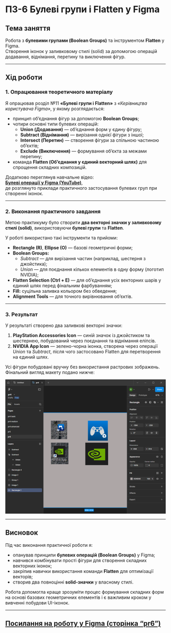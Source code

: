 # ПЗ-6 Булеві групи і Flatten у Figma  

## Тема заняття  
Робота з **булевими групами (Boolean Groups)** та інструментом **Flatten** у Figma.  
Створення іконок у заливковому стилі (solid) за допомогою операцій додавання, віднімання, перетину та виключення фігур.  

---

## Хід роботи  

### 1. Опрацювання теоретичного матеріалу  
Я опрацював розділ №11 **«Булеві групи і Flatten»** з *«Керівництва користувача Figma»*, у якому розглядається:  
- принцип об’єднання фігур за допомогою **Boolean Groups**;  
- чотири основні типи булевих операцій:  
  - **Union (Додавання)** — об’єднання форм у єдину фігуру;  
  - **Subtract (Віднімання)** — вирізання однієї фігури з іншої;  
  - **Intersect (Перетин)** — створення фігури за спільною частиною об’єктів;  
  - **Exclude (Виключення)** — формування об’єкта за межами перетину;  
- команда **Flatten (Об’єднання у єдиний векторний шлях)** для спрощення складних композицій.  

Додатково переглянув навчальне відео:  
[**Булеві операції у Figma (YouTube)**](https://www.youtube.com/watch?v=4eaVnQA_TBk&t=5s&ab_channel=юляідизайн),  
де розглянуто приклади практичного застосування булевих груп при створенні іконок.  

---

### 2. Виконання практичного завдання  
Метою практикуму було створити **два векторні значки у заливковому стилі (solid)**, використовуючи **булеві групи** та **Flatten**.  

У роботі використано такі інструменти та прийоми:  
- **Rectangle (R)**, **Ellipse (O)** — базові геометричні форми;  
- **Boolean Groups:**  
  - *Subtract* — для вирізання частин (наприклад, шестерня з джойстика);  
  - *Union* — для поєднання кількох елементів в одну форму (логотип NVIDIA);  
- **Flatten Selection (Ctrl + E)** — для об’єднання усіх векторних шарів у єдиний шлях перед фінальним фарбуванням;  
- **Fill:** суцільна заливка кольором без обведення;  
- **Alignment Tools** — для точного вирівнювання об’єктів.  

---

### 3. Результат  
У результаті створено два заливкові векторні значки:  
1. **PlayStation Accessories Icon** — синій значок із джойстиком та шестернею, побудований через поєднання та віднімання еліпсів.  
2. **NVIDIA App Icon** — зелено-чорна іконка, створена через операції *Union* та *Subtract*, після чого застосовано Flatten для перетворення на єдиний шлях.  

Усі фігури побудовані вручну без використання растрових зображень.  
Фінальний вигляд макету подано нижче:  

![Робоче середовище Figma з іконками](images/pr6_result.png)  

---

## Висновок  
Під час виконання практичної роботи я:  
- опанував принципи **булевих операцій (Boolean Groups)** у Figma;  
- навчився комбінувати прості фігури для створення складних векторних іконок;  
- закріпив навички використання команди **Flatten** для оптимізації векторів;  
- створив два повноцінні **solid-значки** у власному стилі.  

Робота допомогла краще зрозуміти процес формування складних форм на основі базових геометричних елементів і є важливим кроком у вивченні побудови UI-іконок.  

---

## [Посилання на роботу у Figma (сторінка “pr6”)](https://www.figma.com/design/XKeWMfdrukhDuCxJJBvJUd/pr5?m=auto&t=hxcYyG7aS07IdWQb-6)  
